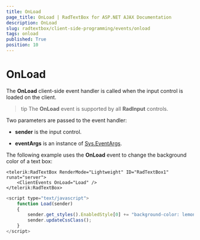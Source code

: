 ```yaml
---
title: OnLoad
page_title: OnLoad | RadTextBox for ASP.NET AJAX Documentation
description: OnLoad
slug: radtextbox/client-side-programming/events/onload
tags: onload
published: True
position: 10
---
```


# OnLoad




The **OnLoad** client-side event handler is called when the input control is loaded on the client.

>tip The **OnLoad** event is supported by all **RadInput** controls.
>


Two parameters are passed to the event handler:

* **sender** is the input control.

* **eventArgs** is an instance of [Sys.EventArgs](http://www.asp.net/AJAX/Documentation/Live/ClientReference/Sys/EventArgsClass/default.aspx).

The following example uses the **OnLoad** event to change the background color of a text box:

````ASPNET
<telerik:RadTextBox RenderMode="Lightweight" ID="RadTextBox1" runat="server">
	<ClientEvents OnLoad="Load" />
</telerik:RadTextBox>
````



````JavaScript
<script type="text/javascript">
	function Load(sender)
	{
		sender.get_styles().EnabledStyle[0] += "background-color: lemonchiffon;";
		sender.updateCssClass();
	}
</script>
````



